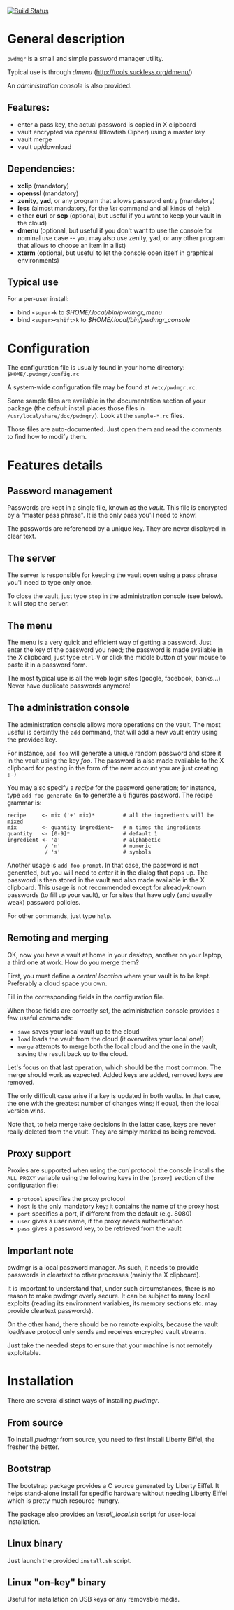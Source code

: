 [![Build Status](https://travis-ci.org/cadrian/pwd.png?branch=master)](https://travis-ci.org/cadrian/pwd)

# General description

`pwdmgr` is a small and simple password manager utility.

Typical use is through *dmenu* (<http://tools.suckless.org/dmenu/>)

An *administration console* is also provided.

## Features:

 - enter a pass key, the actual password is copied in X clipboard
 - vault encrypted via openssl (Blowfish Cipher) using a master key
 - vault merge
 - vault up/download

## Dependencies:

 - **xclip** (mandatory)
 - **openssl** (mandatory)
 - **zenity**, **yad**, or any program that allows password entry
   (mandatory)
 - **less** (almost mandatory, for the *list* command and all kinds of
   help)
 - either **curl** or **scp** (optional, but useful if you want to
     keep your vault in the cloud)
 - **dmenu** (optional, but useful if you don't want to use the
     console for nominal use case -- you may also use zenity, yad, or
     any other program that allows to choose an item in a list)
 - **xterm** (optional, but useful to let the console open itself in
     graphical environments)

## Typical use

For a per-user install:

 - bind `<super>k` to *$HOME/.local/bin/pwdmgr_menu*
 - bind `<super><shift>k` to *$HOME/.local/bin/pwdmgr_console*

# Configuration

The configuration file is usually found in your home directory:
`$HOME/.pwdmgr/config.rc`

A system-wide configuration file may be found at `/etc/pwdmgr.rc`.

Some sample files are available in the documentation section of your
package (the default install places those files in
`/usr/local/share/doc/pwdmgr/`). Look at the `sample-*.rc` files.

Those files are auto-documented. Just open them and read the comments
to find how to modify them.

# Features details

## Password management

Passwords are kept in a single file, known as the *vault*. This file
is encrypted by a "master pass phrase". It is the only pass you'll
need to know!

The passwords are referenced by a unique key. They are never displayed
in clear text.

## The server

The server is responsible for keeping the vault open using a pass
phrase you'll need to type only once.

To close the vault, just type `stop` in the administration console
(see below). It will stop the server.

## The menu

The menu is a very quick and efficient way of getting a password. Just
enter the key of the password you need; the password is made available
in the X clipboard, just type `ctrl-V` or click the middle button of
your mouse to paste it in a password form.

The most typical use is all the web login sites (google, facebook,
banks...) Never have duplicate passwords anymore!

## The administration console

The administration console allows more operations on the vault. The
most useful is ceraintly the `add` command, that will add a new vault
entry using the provided key.

For instance, `add foo` will generate a unique random password and
store it in the vault using the key *foo*. The password is also made
available to the X clipboard for pasting in the form of the new
account you are just creating `:-)`

You may also specify a *recipe* for the password generation; for
instance, type `add foo generate 6n` to generate a 6 figures
password. The recipe grammar is:

    recipe     <- mix ('+' mix)*         # all the ingredients will be mixed
    mix        <- quantity ingredient+   # n times the ingredients
    quantity   <- [0-9]*                 # default 1
    ingredient <- 'a'                    # alphabetic
                / 'n'                    # numeric
                / 's'                    # symbols

Another usage is `add foo prompt`. In that case, the password is not
generated, but you will need to enter it in the dialog that pops
up. The password is then stored in the vault and also made available
in the X clipboard. This usage is not recommended except for
already-known passwords (to fill up your vault), or for sites that
have ugly (and usually weak) password policies.

For other commands, just type `help`.

## Remoting and merging

OK, now you have a vault at home in your desktop, another on your
laptop, a third one at work. How do you merge them?

First, you must define a *central location* where your vault is to be
kept. Preferably a cloud space you own.

Fill in the corresponding fields in the configuration file.

When those fields are correctly set, the administration console
provides a few useful commands:

 - `save` saves your local vault up to the cloud
 - `load` loads the vault from the cloud (it overwrites your local one!)
 - `merge` attempts to merge both the local cloud and the one in the
   vault, saving the result back up to the cloud.

Let's focus on that last operation, which should be the most
common. The merge should work as expected. Added keys are added,
removed keys are removed.

The only difficult case arise if a key is updated in both vaults. In
that case, the one with the greatest number of changes wins; if equal,
then the local version wins.

Note that, to help merge take decisions in the latter case, keys are
never really deleted from the vault. They are simply marked as being
removed.

## Proxy support

Proxies are supported when using the *curl* protocol: the console
installs the `ALL_PROXY` variable using the following keys in the
`[proxy]` section of the configuration file:

 - `protocol` specifies the proxy protocol
 - `host` is the only mandatory key; it contains the name of the proxy host
 - `port` specifies a port, if different from the default (e.g. 8080)
 - `user` gives a user name, if the proxy needs authentication
 - `pass` gives a password key, to be retrieved from the vault

## Important note

pwdmgr is a local password manager. As such, it needs to provide
passwords in cleartext to other processes (mainly the X clipboard).

It is important to understand that, under such circumstances, there is
no reason to make pwdmgr overly secure. It can be subject to many
local exploits (reading its environment variables, its memory sections
etc. may provide cleartext passwords).

On the other hand, there should be no remote exploits, because the
vault load/save protocol only sends and receives encrypted vault
streams.

Just take the needed steps to ensure that your machine is not remotely
exploitable.

# Installation

There are several distinct ways of installing *pwdmgr*.

## From source

To install *pwdmgr* from source, you need to first install Liberty
Eiffel, the fresher the better.

## Bootstrap

The bootstrap package provides a C source generated by Liberty
Eiffel. It helps stand-alone install for specific hardware without
needing Liberty Eiffel which is pretty much resource-hungry.

The package also provides an *install_local.sh* script for user-local
installation.

## Linux binary

Just launch the provided `install.sh` script.

## Linux "on-key" binary

Useful for installation on USB keys or any removable media.
